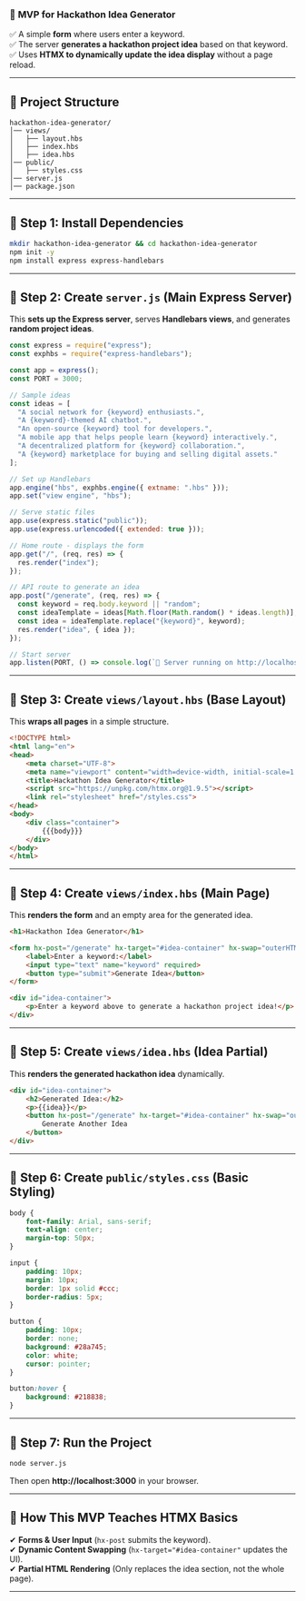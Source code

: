 ### 🚀 **MVP for Hackathon Idea Generator**  

✅ A simple **form** where users enter a keyword.  
✅ The server **generates a hackathon project idea** based on that keyword.  
✅ Uses **HTMX to dynamically update the idea display** without a page reload.  

---

## **📂 Project Structure**
```
hackathon-idea-generator/
│── views/
│   ├── layout.hbs
│   ├── index.hbs
│   ├── idea.hbs
│── public/
│   ├── styles.css
│── server.js
│── package.json
```

---

## **📜 Step 1: Install Dependencies**
```sh
mkdir hackathon-idea-generator && cd hackathon-idea-generator
npm init -y
npm install express express-handlebars
```

---

## **📜 Step 2: Create `server.js` (Main Express Server)**
This **sets up the Express server**, serves **Handlebars views**, and generates **random project ideas**.

```javascript
const express = require("express");
const exphbs = require("express-handlebars");

const app = express();
const PORT = 3000;

// Sample ideas
const ideas = [
  "A social network for {keyword} enthusiasts.",
  "A {keyword}-themed AI chatbot.",
  "An open-source {keyword} tool for developers.",
  "A mobile app that helps people learn {keyword} interactively.",
  "A decentralized platform for {keyword} collaboration.",
  "A {keyword} marketplace for buying and selling digital assets."
];

// Set up Handlebars
app.engine("hbs", exphbs.engine({ extname: ".hbs" }));
app.set("view engine", "hbs");

// Serve static files
app.use(express.static("public"));
app.use(express.urlencoded({ extended: true }));

// Home route - displays the form
app.get("/", (req, res) => {
  res.render("index");
});

// API route to generate an idea
app.post("/generate", (req, res) => {
  const keyword = req.body.keyword || "random";
  const ideaTemplate = ideas[Math.floor(Math.random() * ideas.length)];
  const idea = ideaTemplate.replace("{keyword}", keyword);
  res.render("idea", { idea });
});

// Start server
app.listen(PORT, () => console.log(`🚀 Server running on http://localhost:${PORT}`));
```

---

## **📜 Step 3: Create `views/layout.hbs` (Base Layout)**
This **wraps all pages** in a simple structure.

```html
<!DOCTYPE html>
<html lang="en">
<head>
    <meta charset="UTF-8">
    <meta name="viewport" content="width=device-width, initial-scale=1.0">
    <title>Hackathon Idea Generator</title>
    <script src="https://unpkg.com/htmx.org@1.9.5"></script>
    <link rel="stylesheet" href="/styles.css">
</head>
<body>
    <div class="container">
        {{{body}}}
    </div>
</body>
</html>
```

---

## **📜 Step 4: Create `views/index.hbs` (Main Page)**
This **renders the form** and an empty area for the generated idea.

```html
<h1>Hackathon Idea Generator</h1>

<form hx-post="/generate" hx-target="#idea-container" hx-swap="outerHTML">
    <label>Enter a keyword:</label>
    <input type="text" name="keyword" required>
    <button type="submit">Generate Idea</button>
</form>

<div id="idea-container">
    <p>Enter a keyword above to generate a hackathon project idea!</p>
</div>
```

---

## **📜 Step 5: Create `views/idea.hbs` (Idea Partial)**
This **renders the generated hackathon idea** dynamically.

```html
<div id="idea-container">
    <h2>Generated Idea:</h2>
    <p>{{idea}}</p>
    <button hx-post="/generate" hx-target="#idea-container" hx-swap="outerHTML">
        Generate Another Idea
    </button>
</div>
```

---

## **📜 Step 6: Create `public/styles.css` (Basic Styling)**
```css
body {
    font-family: Arial, sans-serif;
    text-align: center;
    margin-top: 50px;
}

input {
    padding: 10px;
    margin: 10px;
    border: 1px solid #ccc;
    border-radius: 5px;
}

button {
    padding: 10px;
    border: none;
    background: #28a745;
    color: white;
    cursor: pointer;
}

button:hover {
    background: #218838;
}
```

---

## **📜 Step 7: Run the Project**
```sh
node server.js
```
Then open **http://localhost:3000** in your browser.

---

## **🎯 How This MVP Teaches HTMX Basics**
✔ **Forms & User Input** (`hx-post` submits the keyword).  
✔ **Dynamic Content Swapping** (`hx-target="#idea-container"` updates the UI).  
✔ **Partial HTML Rendering** (Only replaces the idea section, not the whole page).  

---
